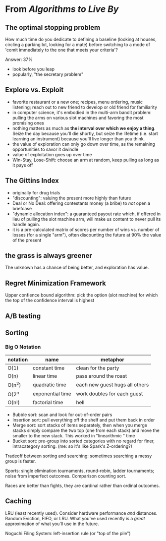 # From _Algorithms to Live By_

## The optimal stopping problem
How much time do you dedicate to defining a baseline (looking at houses, circling a parking lot, looking for a mate) before switching to a mode of 'comit immediately to the one that meets your criteria'? 

Answer: 37%

* look before you leap
* popularly, "the secretary problem"

## Explore vs. Exploit
* favorite restaurant or a new one; recipes, menu ordering, music listening; reach out to new friend to develop or old friend for familiarity
* in computer science, it's embodied in the multi-arm bandit problem: pulling the arms on various slot machines and favoring the most promising ones
* nothing matters as much as **the interval over which we enjoy a thing**. Seize the day because you'll die shortly, but seize the lifetime (i.e. start learning an instrument) because you'll live longer than you think.
* the value of exploration can only go down over time, as the remaining opportunities to savor it dwindle
* value of exploitation goes up over time
* Win-Stay, Lose-Shift: choose an arm at random, keep pulling as long as it pays off

## The Gittins Index
* originally for drug trials
* "discounting": valuing the present more highly than future
* Deal or No Deal: offering contestants money (a bribe) to _not_ open a briefcase
* "dynamic allocation index": a guaranteed payout rate which, if offered in lieu of pulling the slot machine arm, will make us content to never pull its handle again.
* it is a pre-calculated matrix of scores per number of wins vs. number of losses (for a single "arm"), often discounting the future at 90% the value of the present

## the grass is always greener
The unknown has a chance of being better, and exploration has value.

## Regret Minimization Framework
Upper confience bound algorithm: pick the option (slot machine) for which the top of the confidence interval is highest

## A/B testing

## Sorting
### Big O Notation
| notation         | name             | metaphor                       |
|------------------|------------------|--------------------------------|
| O(1)             | constant time    | clean for the party            |
| O(n)             | linear time      | pass around the roast          |
| O(n<sup>2</sup>) | quadratic time   | each new guest hugs all others |
| O(2<sup>n</sup>  | exponential time | work doubles for each guest    |
| O(n!)            | factorial time   | hell                           |

* Bubble sort: scan and look for out-of-order pairs
* Insertion sort: pull everything off the shelf and put them back in order
* Merge sort: sort stacks of items separately, then when you merge stacks simply compare the two top (one from each stack) and move the smaller to the new stack. This worked in "linearithmic " time
* Bucket sort: pre-group into sorted categories with no regard for finer, intracategory sorting. (me: so it's like Spark's Z-ordering?)

Tradeoff between sorting and searching: sometimes searching a messy group is faster.

Sports: single elimination tournaments, round-robin, ladder tournaments; noise from imperfect outcomes. Comparison counting sort.

Races are better than fights, they are cardinal rather than ordinal outcomes.

## Caching
LRU (least recently used). Consider hardware performance *and* distances. Random Eviction, FIFO, or LRU. What you've used recently is a _great_ approximation of what you'll use in the future. 

Noguchi Filing System: left-insertion rule (or "top of the pile")
